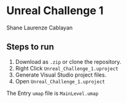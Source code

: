 # Unreal Challenge 1
 
Shane Laurenze Cablayan

## Steps to run
1. Download as `.zip` or clone the repository.
2. Right Click `Unreal_Challenge_1.uproject`
3. Generate Visual Studio project files.
4. Open `Unreal_Challenge_1.uproject`

The Entry `umap` file is `MainLevel.umap`